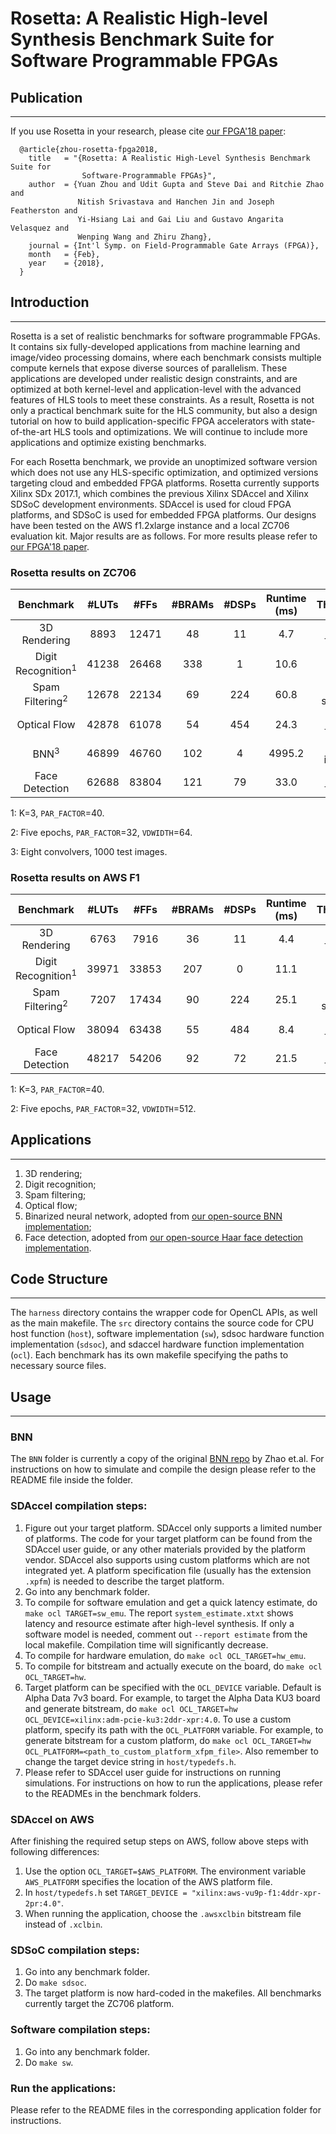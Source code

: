 # Rosetta: A Realistic High-level Synthesis Benchmark Suite for Software Programmable FPGAs

## Publication
-------------------------------------------------------------------------------------------
If you use Rosetta in your research, please cite [our FPGA'18 paper][1]:
```
  @article{zhou-rosetta-fpga2018,
    title   = "{Rosetta: A Realistic High-Level Synthesis Benchmark Suite for
                Software-Programmable FPGAs}",
    author  = {Yuan Zhou and Udit Gupta and Steve Dai and Ritchie Zhao and 
               Nitish Srivastava and Hanchen Jin and Joseph Featherston and
               Yi-Hsiang Lai and Gai Liu and Gustavo Angarita Velasquez and
               Wenping Wang and Zhiru Zhang},
    journal = {Int'l Symp. on Field-Programmable Gate Arrays (FPGA)},
    month   = {Feb},
    year    = {2018},
  }
```
[1]: http://www.csl.cornell.edu/~zhiruz/pdfs/rosetta-fpga2018.pdf

## Introduction 
-------------------------------------------------------------------------------------------
Rosetta is a set of realistic benchmarks for software programmable FPGAs. 
It contains six fully-developed applications from machine learning and image/video processing domains, where each benchmark consists multiple compute kernels that expose diverse sources of parallelism. 
These applications are developed under realistic design constraints, and are optimized at both kernel-level and application-level with the advanced features of HLS tools to meet these constraints. 
As a result, Rosetta is not only a practical benchmark suite for the HLS community, but also a design tutorial on how to build application-specific FPGA accelerators with state-of-the-art HLS tools and optimizations. 
We will continue to include more applications and optimize existing benchmarks. 

For each Rosetta benchmark, we provide an unoptimized software version which does not use any HLS-specific optimization, and optimized versions targeting cloud and embedded FPGA platforms. 
Rosetta currently supports Xilinx SDx 2017.1, which combines the previous Xilinx SDAccel and Xilinx SDSoC development environments. 
SDAccel is used for cloud FPGA platforms, and SDSoC is used for embedded FPGA platforms. 
Our designs have been tested on the AWS f1.2xlarge instance and a local ZC706 evaluation kit. Major results are as follows. 
For more results please refer to [our FPGA'18 paper][1]. 

### Rosetta results on ZC706

| Benchmark | #LUTs | #FFs | #BRAMs | #DSPs | Runtime (ms) | Throughput |
|:---------:|:-----:|:----:|:-----:|:------:|:------------:|:----------:|
|3D Rendering|8893|12471|48|11|4.7|213 frames/s|
|Digit Recognition<sup>1</sup>|41238|26468|338|1|10.6|189k digits/s|
|Spam Filtering<sup>2</sup>|12678|22134|69|224|60.8|370k samples/s|
|Optical Flow|42878|61078|54|454|24.3|41.2 frames/s|
|BNN<sup>3</sup>|46899|46760|102|4|4995.2|200 images/s|
|Face Detection|62688|83804|121|79|33.0|30.3 frames/s|

1: K=3, `PAR_FACTOR`=40.

2: Five epochs, `PAR_FACTOR`=32, `VDWIDTH`=64.

3: Eight convolvers, 1000 test images.
 
### Rosetta results on AWS F1

| Benchmark | #LUTs | #FFs | #BRAMs | #DSPs | Runtime (ms) | Throughput | Performance-cost Ratio | 
|:---------:|:-----:|:----:|:-----:|:------:|:------------:|:----------:|:----------------------:|
|3D Rendering|6763|7916|36|11|4.4|227 frames/s|496k frames/$|
|Digit Recognition<sup>1</sup>|39971|33853|207|0|11.1|180k digits/s|393M digits/$|
|Spam Filtering<sup>2</sup>|7207|17434|90|224|25.1|728k samples/s|1.6G samples/$|
|Optical Flow|38094|63438|55|484|8.4|119 frames/s|260k frames/$|
|Face Detection|48217|54206|92|72|21.5|46.5 frames/s|101k frames/$|

1: K=3, `PAR_FACTOR`=40.

2: Five epochs, `PAR_FACTOR`=32, `VDWIDTH`=512.

## Applications
-------------------------------------------------------------------------------------------
1. 3D rendering;
2. Digit recognition;
3. Spam filtering;
4. Optical flow;
5. Binarized neural network, adopted from [our open-source BNN implementation][2];
6. Face detection, adopted from [our open-source Haar face detection implementation][3].

[2]: https://github.com/cornell-zhang/bnn-fpga
[3]: https://github.com/cornell-zhang/facedetect-fpga

## Code Structure
-------------------------------------------------------------------------------------------
The `harness` directory contains the wrapper code for OpenCL APIs, as well as the main makefile. 
The `src` directory contains the source code for CPU host function (`host`), software implementation (`sw`), sdsoc hardware function implementation (`sdsoc`), and sdaccel hardware function implementation (`ocl`).
Each benchmark has its own makefile specifying the paths to necessary source files. 
 
## Usage
-------------------------------------------------------------------------------------------
### BNN
The `BNN` folder is currently a copy of the original [BNN repo][2] by Zhao et.al. For instructions on how to simulate and compile the design please refer to the README file inside the folder. 

### SDAccel compilation steps:
1. Figure out your target platform. SDAccel only supports a limited number of platforms. 
The code for your target platform can be found from the SDAccel user guide, or any other materials provided by the platform vendor. 
SDAccel also supports using custom platforms which are not integrated yet. 
A platform specification file (usually has the extension `.xpfm`) is needed to describe the target platform. 
2. Go into any benchmark folder.
3. To compile for software emulation and get a quick latency estimate, do `make ocl TARGET=sw_emu`. 
The report `system_estimate.xtxt` shows latency and resource estimate after high-level synthesis. 
If only a software model is needed, comment out `--report estimate` from the local makefile. 
Compilation time will significantly decrease. 
4. To compile for hardware emulation, do `make ocl OCL_TARGET=hw_emu`.
5. To compile for bitstream and actually execute on the board, do `make ocl OCL_TARGET=hw`.
6. Target platform can be specified with the `OCL_DEVICE` variable. 
Default is Alpha Data 7v3 board. 
For example, to target the Alpha Data KU3 board and generate bitstream, do 
`make ocl OCL_TARGET=hw OCL_DEVICE=xilinx:adm-pcie-ku3:2ddr-xpr:4.0`. 
To use a custom platform, specify its path with the `OCL_PLATFORM` variable. 
For example, to generate bitstream for a custom platform, do 
`make ocl OCL_TARGET=hw OCL_PLATFORM=<path_to_custom_platform_xfpm_file>`. 
Also remember to change the target device string in `host/typedefs.h`. 
7. Please refer to SDAccel user guide for instructions on running simulations. 
For instructions on how to run the applications, please refer to the READMEs in the benchmark folders. 

### SDAccel on AWS
After finishing the required setup steps on AWS, follow above steps with following differences:
1. Use the option `OCL_TARGET=$AWS_PLATFORM`.
The environment variable `AWS_PLATFORM` specifies the location of the AWS platform file. 
2. In `host/typedefs.h` set `TARGET_DEVICE = "xilinx:aws-vu9p-f1:4ddr-xpr-2pr:4.0"`.
3. When running the application, choose the `.awsxclbin` bitstream file instead of `.xclbin`.

### SDSoC compilation steps:
1. Go into any benchmark folder. 
2. Do `make sdsoc`.
3. The target platform is now hard-coded in the makefiles. All benchmarks currently target the ZC706 platform. 

### Software compilation steps:
1. Go into any benchmark folder. 
2. Do `make sw`. 

### Run the applications:
Please refer to the README files in the corresponding application folder for instructions. 
